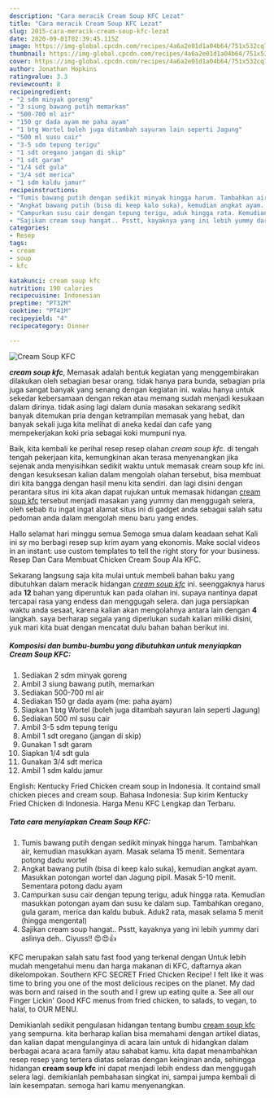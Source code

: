 ```yaml
---
description: "Cara meracik Cream Soup KFC Lezat"
title: "Cara meracik Cream Soup KFC Lezat"
slug: 2015-cara-meracik-cream-soup-kfc-lezat
date: 2020-09-01T02:39:45.115Z
image: https://img-global.cpcdn.com/recipes/4a6a2e01d1a04b64/751x532cq70/cream-soup-kfc-foto-resep-utama.jpg
thumbnail: https://img-global.cpcdn.com/recipes/4a6a2e01d1a04b64/751x532cq70/cream-soup-kfc-foto-resep-utama.jpg
cover: https://img-global.cpcdn.com/recipes/4a6a2e01d1a04b64/751x532cq70/cream-soup-kfc-foto-resep-utama.jpg
author: Jonathan Hopkins
ratingvalue: 3.3
reviewcount: 8
recipeingredient:
- "2 sdm minyak goreng"
- "3 siung bawang putih memarkan"
- "500-700 ml air"
- "150 gr dada ayam me paha ayam"
- "1 btg Wortel boleh juga ditambah sayuran lain seperti Jagung"
- "500 ml susu cair"
- "3-5 sdm tepung terigu"
- "1 sdt oregano jangan di skip"
- "1 sdt garam"
- "1/4 sdt gula"
- "3/4 sdt merica"
- "1 sdm kaldu jamur"
recipeinstructions:
- "Tumis bawang putih dengan sedikit minyak hingga harum. Tambahkan air, kemudian masukkan ayam. Masak selama 15 menit. Sementara potong dadu wortel"
- "Angkat bawang putih (bisa di keep kalo suka), kemudian angkat ayam. Masukkan potongan wortel dan Jagung pipil. Masak 5-10 menit. Sementara potong dadu ayam"
- "Campurkan susu cair dengan tepung terigu, aduk hingga rata. Kemudian masukkan potongan ayam dan susu ke dalam sup. Tambahkan oregano, gula garam, merica dan kaldu bubuk. Aduk2 rata, masak selama 5 menit (hingga mengental)"
- "Sajikan cream soup hangat.. Psstt, kayaknya yang ini lebih yummy dari aslinya deh.. Ciyuss!! 😍😍👍"
categories:
- Resep
tags:
- cream
- soup
- kfc

katakunci: cream soup kfc 
nutrition: 190 calories
recipecuisine: Indonesian
preptime: "PT32M"
cooktime: "PT41M"
recipeyield: "4"
recipecategory: Dinner

---
```



![Cream Soup KFC](https://img-global.cpcdn.com/recipes/4a6a2e01d1a04b64/751x532cq70/cream-soup-kfc-foto-resep-utama.jpg)

<b><i>cream soup kfc</i></b>, Memasak adalah bentuk kegiatan yang menggembirakan dilakukan oleh sebagian besar orang. tidak hanya para bunda, sebagian pria juga sangat banyak yang senang dengan kegiatan ini. walau hanya untuk sekedar kebersamaan dengan rekan atau memang sudah menjadi kesukaan dalam dirinya. tidak asing lagi dalam dunia masakan sekarang sedikit banyak ditemukan pria dengan ketrampilan memasak yang hebat, dan banyak sekali juga kita melihat di aneka kedai dan cafe yang mempekerjakan koki pria sebagai koki mumpuni nya.

Baik, kita kembali ke perihal resep resep olahan <i>cream soup kfc</i>. di tengah tengah pekerjaan kita, kemungkinan akan terasa menyenangkan jika sejenak anda menyisihkan sedikit waktu untuk memasak cream soup kfc ini. dengan kesuksesan kalian dalam mengolah olahan tersebut, bisa membuat diri kita bangga dengan hasil menu kita sendiri. dan lagi disini dengan perantara situs ini kita akan dapat rujukan untuk memasak hidangan <u>cream soup kfc</u> tersebut menjadi masakan yang yummy dan menggugah selera, oleh sebab itu ingat ingat alamat situs ini di gadget anda sebagai salah satu pedoman anda dalam mengolah menu baru yang endes.

Hallo selamat hari minggu semua Semoga smua dalam keadaan sehat Kali ini sy mo berbagi resep sup krim ayam yang ekonomis. Make social videos in an instant: use custom templates to tell the right story for your business. Resep Dan Cara Membuat Chicken Cream Soup Ala KFC.


Sekarang langsung saja kita mulai untuk membeli bahan baku yang dibutuhkan dalam meracik hidangan <u><i>cream soup kfc</i></u> ini. seenggaknya harus ada <b>12</b> bahan yang diperuntuk kan pada olahan ini. supaya nantinya dapat tercapai rasa yang endess dan menggugah selera. dan juga persiapkan waktu anda sesaat, karena kalian akan mengolahnya antara lain dengan <b>4</b> langkah. saya berharap segala yang diperlukan sudah kalian miliki disini, yuk mari kita buat dengan mencatat dulu bahan bahan berikut ini.

<!--inarticleads1-->

##### Komposisi dan bumbu-bumbu yang dibutuhkan untuk menyiapkan Cream Soup KFC:

1. Sediakan 2 sdm minyak goreng
1. Ambil 3 siung bawang putih, memarkan
1. Sediakan 500-700 ml air
1. Sediakan 150 gr dada ayam (me: paha ayam)
1. Siapkan 1 btg Wortel (boleh juga ditambah sayuran lain seperti Jagung)
1. Sediakan 500 ml susu cair
1. Ambil 3-5 sdm tepung terigu
1. Ambil 1 sdt oregano (jangan di skip)
1. Gunakan 1 sdt garam
1. Siapkan 1/4 sdt gula
1. Gunakan 3/4 sdt merica
1. Ambil 1 sdm kaldu jamur


English: Kentucky Fried Chicken cream soup in Indonesia. It containd small chicken pieces and cream soup. Bahasa Indonesia: Sup kirim Kentucky Fried Chicken di Indonesia. Harga Menu KFC Lengkap dan Terbaru. 

<!--inarticleads2-->

##### Tata cara menyiapkan Cream Soup KFC:

1. Tumis bawang putih dengan sedikit minyak hingga harum. Tambahkan air, kemudian masukkan ayam. Masak selama 15 menit. Sementara potong dadu wortel
1. Angkat bawang putih (bisa di keep kalo suka), kemudian angkat ayam. Masukkan potongan wortel dan Jagung pipil. Masak 5-10 menit. Sementara potong dadu ayam
1. Campurkan susu cair dengan tepung terigu, aduk hingga rata. Kemudian masukkan potongan ayam dan susu ke dalam sup. Tambahkan oregano, gula garam, merica dan kaldu bubuk. Aduk2 rata, masak selama 5 menit (hingga mengental)
1. Sajikan cream soup hangat.. Psstt, kayaknya yang ini lebih yummy dari aslinya deh.. Ciyuss!! 😍😍👍


KFC merupakan salah satu fast food yang terkenal dengan Untuk lebih mudah mengetahui menu dan harga makanan di KFC, daftarnya akan dikelompokan. Southern KFC SECRET Fried Chicken Recipe! I felt like it was time to bring you one of the most delicious recipes on the planet. My dad was born and raised in the south and I grew up eating quite a. See all our Finger Lickin&#39; Good KFC menus from fried chicken, to salads, to vegan, to halal, to OUR MENU. 

Demikianlah sedikit pengulasan hidangan tentang bumbu <u>cream soup kfc</u> yang sempurna. kita berharap kalian bisa memahami dengan artikel diatas, dan kalian dapat mengulanginya di acara lain untuk di hidangkan dalam berbagai acara acara family atau sahabat kamu. kita dapat menambahkan resep resep yang tertera diatas selaras dengan keinginan anda, sehingga hidangan <b>cream soup kfc</b> ini dapat menjadi lebih endess dan menggugah selera lagi. demikianlah pembahasan singkat ini, sampai jumpa kembali di lain kesempatan. semoga hari kamu menyenangkan.

